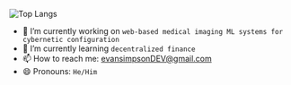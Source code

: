 ![Top Langs](https://github-readme-stats.vercel.app/api/top-langs/?username=e-simpson&layout=compact&bg_color=2e333a&border_color=454c55&title_color=FFFFFF&text_color=dbd9d8)

- 🔭 I’m currently working on `web-based medical imaging ML systems for cybernetic configuration`
- 🌱 I’m currently learning `decentralized finance`
- 📫 How to reach me: [evansimpsonDEV@gmail.com](mailto:evansimpsonDEV@gmail.com)
- 😄 Pronouns: `He/Him`
